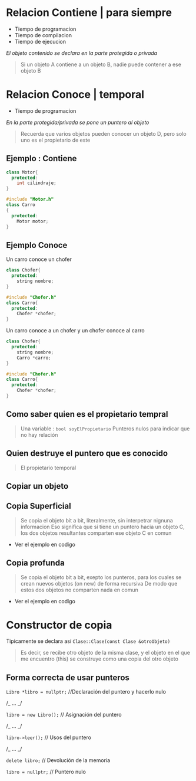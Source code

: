 # Relacion Contiene | para siempre

- Tiempo de programacion
- Tiempo de compilacion
- Tiempo de ejecucion

_*El objeto contenido se declara en la parte protegida o privada*_

> Si un objeto A contiene a un objeto B, nadie puede contener a ese objeto B

# Relacion Conoce | temporal

- Tiempo de programacion

_*En la parte protegida/privada se pone un puntero al objeto*_

> Recuerda que varios objetos pueden conocer un objeto D, pero solo uno es el propietario de este

## Ejemplo : Contiene

```cpp
class Motor{
  protected:
    int cilindraje;
}
```

```cpp
#include "Motor.h"
class Carro
{
  protected:
    Motor motor;
}
```

## Ejemplo Conoce

Un carro conoce un chofer

```cpp
class Chofer{
  protected:
    string nombre;
}
```

```cpp
#include "Chofer.h"
class Carro{
  protected:
    Chofer *chofer;
}
```

Un carro conoce a un chofer y un chofer conoce al carro

```cpp
class Chofer{
  protected:
    string nombre;
    Carro *carro;
}
```

```cpp
#include "Chofer.h"
class Carro{
  protected:
    Chofer *chofer;
}
```

## Como saber quien es el propietario tempral

> Una variable : `bool soyElPropietario`
> Punteros nulos para indicar que no hay relación

## Quien destruye el puntero que es conocido

> El propietario temporal

## Copiar un objeto

## Copia Superficial

> Se copia el objeto bit a bit, literalmente, sin interpetrar nignuna informacion
> Eso significa que si tiene un puntero hacia un objeto C, los dos objetos resultantes comparten ese objeto C en comun

- Ver el ejemplo en codigo

## Copia profunda

> Se copia el objeto bit a bit, exepto los punteros, para los cuales se crean nuevos objetos (on new) de forma recursiva
> De modo que estos dos objetos no comparten nada en comun

- Ver el ejemplo en codigo

# Constructor de copia

Tipicamente se declara así
`Clase::Clase(const Clase &otroObjeto)`

> Es decir, se recibe otro objeto de la misma clase, y el objeto en el que me encuentro (this) se construye como una copia del otro objeto

## Forma correcta de usar punteros

`Libro *libro = nullptr;` //Declaración del puntero y hacerlo nulo

/_ … _/

`libro = new Libro();` // Asignación del puntero

/_ … _/

`libro->leer();` // Usos del puntero

/_ … _/

`delete libro;` // Devolución de la memoria

`libro = nullptr;` // Puntero nulo
